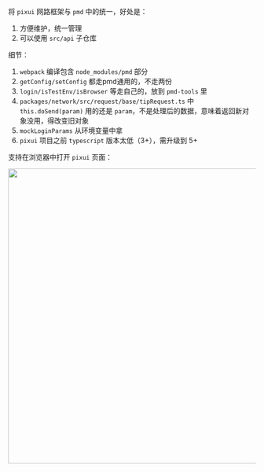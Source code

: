 将 `pixui` 网路框架与 `pmd` 中的统一，好处是：

1. 方便维护，统一管理
2. 可以使用 `src/api` 子仓库

细节：

1. `webpack` 编译包含 `node_modules/pmd` 部分
2. `getConfig/setConfig` 都走pmd通用的，不走两份
3. `login/isTestEnv/isBrowser` 等走自己的，放到 `pmd-tools` 里
4. `packages/network/src/request/base/tipRequest.ts` 中 `this.doSend(param)` 用的还是 `param`，不是处理后的数据，意味着返回新对象没用，得改变旧对象
5. `mockLoginParams` 从环境变量中拿
6. `pixui` 项目之前 `typescript` 版本太低（3+），需升级到 5+


支持在浏览器中打开 `pixui` 页面：

<img src="https://mike-1255355338.cos.ap-guangzhou.myqcloud.com/article/2025/6/own_mike_sG6dnFHhi7SnXBRG.png" width="600">
